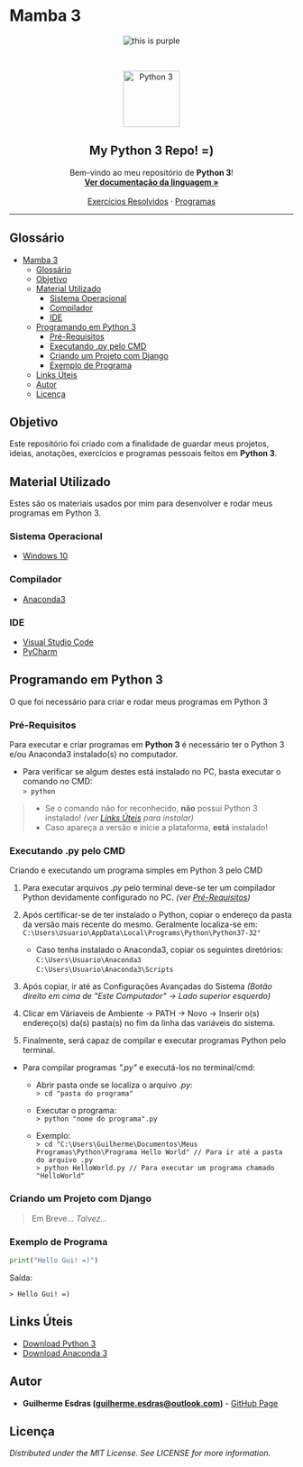 <!-- Título do Respositório -->
# Mamba 3
<!-- -->

<!-- Badges -->
<p align="center">
    <img src="https://img.shields.io/badge/Linguagem-Python%203-green.svg?style=flat&colorB=26ea20" alt="this is purple">
</p>
<!-- -->

<br/>

<!-- Logo -->
<p align="center">
    <img src="https://http2.mlstatic.com/curso-de-python-3-D_NQ_NP_724590-MLB29230265467_012019-F.jpg" alt="Python 3" height="100">
</p>
<!-- -->

<!-- Subtítulo -->
<h2 align="center">My Python 3 Repo! =)</h2>
<!-- -->

<!-- Msg de boas vindas -->
<p align="center">
    Bem-vindo ao meu repositório de <strong>Python 3</strong>!
    <br/>
    <a href="https://docs.python.org/3/" target="_blank"><strong>Ver documentação da linguagem »</strong></a>
    <br/><br/>
    <a href="Exercícios Resolvidos">Exercícios Resolvidos</a>
    ·
    <a href="Programas">Programas</a>
</p>
<!-- -->

---

<!-- Table of Contents -->
## Glossário
- [Mamba 3](#Mamba-3)
  - [Glossário](#Gloss%C3%A1rio)
  - [Objetivo](#Objetivo)
  - [Material Utilizado](#Material-Utilizado)
    - [Sistema Operacional](#Sistema-Operacional)
    - [Compilador](#Compilador)
    - [IDE](#IDE)
  - [Programando em Python 3](#Programando-em-Python-3)
    - [Pré-Requisitos](#Pr%C3%A9-Requisitos)
    - [Executando .py pelo CMD](#Executando-py-pelo-CMD)
    - [Criando um Projeto com Django](#Criando-um-Projeto-com-Django)
    - [Exemplo de Programa](#Exemplo-de-Programa)
  - [Links Úteis](#Links-%C3%9Ateis)
  - [Autor](#Autor)
  - [Licença](#Licen%C3%A7a)
<!-- -->

<!-- Objetivo -->
## Objetivo
Este repositório foi criado com a finalidade de guardar meus projetos, ideias, anotações, exercícios e programas pessoais feitos em <strong>Python 3</strong>.
<!-- -->

<!-- Material Utilizado -->
## Material Utilizado
Estes são os materiais usados por mim para desenvolver e rodar meus programas em Python 3.
### Sistema Operacional
- [Windows 10](https://www.microsoft.com/pt-br/windows/)
### Compilador
- [Anaconda3](#Links-%C3%9Ateis)
### IDE
- [Visual Studio Code](https://code.visualstudio.com/)
- [PyCharm]()
<!-- -->

<!-- Programando em ... -->
## Programando em Python 3
O que foi necessário para criar e rodar meus programas em Python 3

### Pré-Requisitos
Para executar e criar programas em **Python 3** é necessário ter o Python 3 e/ou Anaconda3 instalado(s) no computador.

- Para verificar se algum destes está instalado no PC, basta executar o comando no CMD: <br/>
    `> python`
> - Se o comando não for reconhecido, **não** possui Python 3 instalado! *(ver [Links Úteis](#Links-%C3%9Ateis) para instalar)* <br/>
> - Caso apareça a versão e inicie a plataforma, **está** instalado! <br/>

### Executando .py pelo CMD
Criando e executando um programa simples em Python 3 pelo CMD

1. Para executar arquivos *.py* pelo terminal deve-se ter um compilador Python devidamente configurado no PC. *(ver [Pré-Requisitos](#Pr%C3%A9-Requisitos))*

2. Após certificar-se de ter instalado o Python, copiar o endereço da pasta da versão mais recente do mesmo. Geralmente localiza-se em:
  `C:\Users\Usuario\AppData\Local\Programs\Python\Python37-32"`
     - Caso tenha instalado o Anaconda3, copiar os seguintes diretórios:
     `C:\Users\Usuario\Anaconda3` <br/>
     `C:\Users\Usuario\Anaconda3\Scripts`

3. Após copiar, ir até as Configurações Avançadas do Sistema *(Botão direito em cima de "Este Computador" -> Lado superior esquerdo)*

4. Clicar em Váriaveis de Ambiente -> PATH -> Novo -> Inserir o(s) endereço(s) da(s) pasta(s) no fim da linha das variáveis do sistema.
   
5. Finalmente, será capaz de compilar e executar programas Python pelo terminal.

- Para compilar programas *".py"* e executá-los no terminal/cmd:
  - Abrir pasta onde se localiza o arquivo *.py*: <br/>
     `> cd "pasta do programa"`
  - Executar o programa: <br/>
     `> python "nome do programa".py`
  
  - Exemplo: <br/>
     `> cd "C:\Users\Guilherme\Documentos\Meus Programas\Python\Programa Hello World" // Para ir até a pasta do arquivo .py` <br/>
     `> python HelloWorld.py // Para executar um programa chamado "HelloWorld"`


### Criando um Projeto com Django
> Em Breve... *Talvez...*

### Exemplo de Programa
``` Python
print("Hello Gui! =)")
```

Saída:

`> Hello Gui! =)`
<!-- -->

<!-- Links-->
## Links Úteis
- [Download Python 3](https://www.python.org/downloads/)
- [Download Anaconda 3](https://www.anaconda.com/distribution/)
<!-- -->

<!-- Autor/Contato -->
## Autor
* **Guilherme Esdras (guilherme.esdras@outlook.com)** - [GitHub Page](https://github.com/GuilhermeEsdras)
<!-- -->

<!-- Licença -->
## Licença
*Distributed under the MIT License. See LICENSE for more information.*